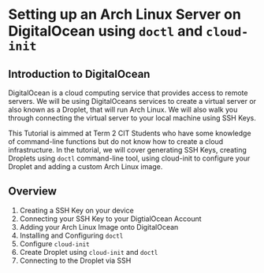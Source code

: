 # Setting up an Arch Linux Server on DigitalOcean using `doctl` and `cloud-init`

## Introduction to DigitalOcean
DigitalOcean is a cloud computing service that provides access to remote servers. We will be using DigitalOceans services to create a virtual server or also known as a Droplet, that will run Arch Linux. We will also walk you through connecting the virtual server to your local machine using SSH Keys.

This Tutorial is aimmed at Term 2 CIT Students who have some knowledge of command-line functions but do not know how to create a cloud infrastructure. In the tutorial, we will cover generating SSH Keys, creating Droplets using `doctl` command-line tool, using cloud-init to configure your Droplet and adding a custom Arch Linux image.

## Overview
1. Creating a SSH Key on your device
2. Connecting your SSH Key to your DigtialOcean Account
3. Adding your Arch Linux Image onto DigitalOcean
4. Installing and Configuring `doctl`
5. Configure `cloud-init`
6. Create Droplet using `cloud-init` and `doctl`
7. Connecting to the Droplet via SSH 

